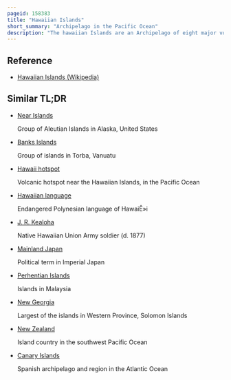 ```yaml
---
pageid: 158383
title: "Hawaiian Islands"
short_summary: "Archipelago in the Pacific Ocean"
description: "The hawaiian Islands are an Archipelago of eight major volcanic Islands several Atolls and numerous smaller Islets in the north pacific Ocean extending approximately 1500 Miles from the Island of Hawaii in the South to the Northernmost Atoll. Formerly called Sandwich islands the present Name for the Archipelago is derived from the Name of its largest Island Hawaii."
---
```


## Reference

- [Hawaiian Islands (Wikipedia)](https://en.wikipedia.org/?curid=158383)

## Similar TL;DR

- [Near Islands](/tldr/en/near-islands)

  Group of Aleutian Islands in Alaska, United States

- [Banks Islands](/tldr/en/banks-islands)

  Group of islands in Torba, Vanuatu

- [Hawaii hotspot](/tldr/en/hawaii-hotspot)

  Volcanic hotspot near the Hawaiian Islands, in the Pacific Ocean

- [Hawaiian language](/tldr/en/hawaiian-language)

  Endangered Polynesian language of HawaiÊ»i

- [J. R. Kealoha](/tldr/en/j-r-kealoha)

  Native Hawaiian Union Army soldier (d. 1877)

- [Mainland Japan](/tldr/en/mainland-japan)

  Political term in Imperial Japan

- [Perhentian Islands](/tldr/en/perhentian-islands)

  Islands in Malaysia

- [New Georgia](/tldr/en/new-georgia)

  Largest of the islands in Western Province, Solomon Islands

- [New Zealand](/tldr/en/new-zealand)

  Island country in the southwest Pacific Ocean

- [Canary Islands](/tldr/en/canary-islands)

  Spanish archipelago and region in the Atlantic Ocean
